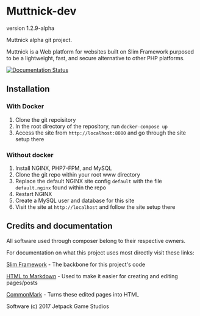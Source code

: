# Muttnick-dev
version 1.2.9-alpha

Muttnick alpha git project. 

Muttnick is a Web platform for websites built on Slim Framework purposed to
be a lightweight, fast, and secure alternative to other PHP platforms.

[![Documentation Status](https://readthedocs.org/projects/muttnick-dev/badge/?version=latest)](http://muttnick-dev.readthedocs.io/en/latest/?badge=latest) 

## Installation

### With Docker
1. Clone the git repoisitory
2. In the root directory of the repository, run `docker-compose up`
3. Access the site from `http://localhost:8080` and go through the site setup there

### Without docker

1. Install NGINX, PHP7-FPM, and MySQL
2. Clone the git repo within your root www directory
3. Replace the default NGINX site config `default` with the file `default.nginx` found within the repo
3. Restart NGINX
4. Create a MySQL user and database for this site
5. Visit the site at `http://localhost` and follow the site setup there

## Credits and documentation
All software used through composer belong to their respective owners.

For documentation on what this project uses most directly visit these links:

[Slim Framework](https://slimframework.com) - The backbone for this project's code

[HTML to Markdown](https://github.com/thephpleague/html-to-markdown) - Used to 
make it easier for creating and editing pages/posts

[CommonMark](https://github.com/thephpleague/commonmark) - Turns these edited pages
into HTML

Software (c) 2017 Jetpack Game Studios
